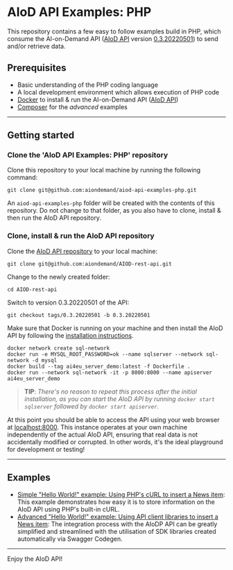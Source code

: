 # AIoD API Examples: PHP

This repository contains a few easy to follow examples build in PHP, which consume the AI-on-Demand API ([AIoD API](https://github.com/aiondemand/AIOD-rest-api) version [0.3.20220501](https://github.com/aiondemand/AIOD-rest-api/releases/tag/0.3.20220501)) to send and/or retrieve data. 

## Prerequisites

- Basic understanding of the PHP coding language
- A local development environment which allows execution of PHP code
- [Docker](https://www.docker.com/) to install & run the AI-on-Demand API ([AIoD API](https://github.com/aiondemand/AIOD-rest-api))
- [Composer](https://getcomposer.org/) for the *advanced* examples

---

## Getting started

### Clone the 'AIoD API Examples: PHP' repository

Clone this repository to your local machine by running the following command:
```shell
git clone git@github.com:aiondemand/aiod-api-examples-php.git
```

An `aiod-api-examples-php` folder will be created with the contents of this repository. Do not change to that folder, as you also have to clone, install & then run the AIoD API repository.

### Clone, install & run the AIoD API repository

Clone the [AIoD API repository](https://github.com/aiondemand/AIOD-rest-api) to your local machine:
```shell
git clone git@github.com:aiondemand/AIOD-rest-api.git
```

Change to the newly created folder:
```shell
cd AIOD-rest-api
```

Switch to version 0.3.20220501 of the API:
```shell
git checkout tags/0.3.20220501 -b 0.3.20220501
```

Make sure that Docker is running on your machine and then install the AIoD API by following the [installation instructions](https://github.com/aiondemand/AIOD-rest-api/blob/0.3.20220501/README.md#installation).
```shell
docker network create sql-network
docker run -e MYSQL_ROOT_PASSWORD=ok --name sqlserver --network sql-network -d mysql
docker build --tag ai4eu_server_demo:latest -f Dockerfile .
docker run --network sql-network -it -p 8000:8000 --name apiserver ai4eu_server_demo
```

>**TIP**: *There's no reason to repeat this process after the initial installation, as you can start the AIoD API by running `docker start sqlserver` followed by `docker start apiserver`.*

At this point you should be able to access the API using your web browser at [localhost:8000](http://localhost:8000). This instance operates at your own machine independently of the actual AIoD API, ensuring that real data is not accidentally modified or corrupted. In other words, it's the ideal playground for development or testing!

---

## Examples

- [Simple "Hello World!" example: Using PHP's cURL to insert a News item](./examples/simple/README.md): This example demonstrates how easy it is to store information on the AIoD API using PHP's built-in cURL.
- [Advanced "Hello World!" example: Using API client libraries to insert a News item](./examples/advanced/README.md): The integration process with the AIoDP API can be greatly simplified and streamlined with the utilisation of SDK libraries created automatically via Swagger Codegen.

---

Enjoy the AIoD API!
